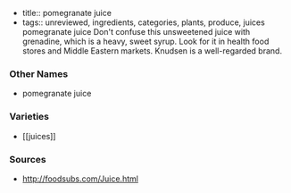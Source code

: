 - title:: pomegranate juice
- tags:: unreviewed, ingredients, categories, plants, produce, juices
pomegranate juice Don't confuse this unsweetened juice with grenadine, which is a heavy, sweet syrup. Look for it in health food stores and Middle Eastern markets. Knudsen is a well-regarded brand.

### Other Names

* pomegranate juice

### Varieties

* [[juices]]

### Sources
* http://foodsubs.com/Juice.html
